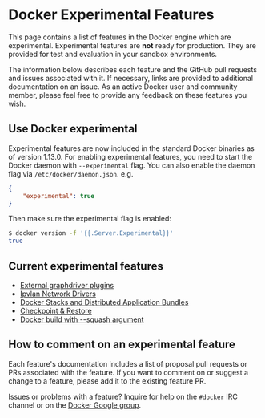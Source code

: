 # Docker Experimental Features

This page contains a list of features in the Docker engine which are
experimental. Experimental features are **not** ready for production. They are
provided for test and evaluation in your sandbox environments.

The information below describes each feature and the GitHub pull requests and
issues associated with it. If necessary, links are provided to additional
documentation on an issue.  As an active Docker user and community member,
please feel free to provide any feedback on these features you wish.

## Use Docker experimental

Experimental features are now included in the standard Docker binaries as of
version 1.13.0.
For enabling experimental features, you need to start the Docker daemon with
`--experimental` flag.
You can also enable the daemon flag via `/etc/docker/daemon.json`. e.g.

```json
{
    "experimental": true
}
```

Then make sure the experimental flag is enabled:

```bash
$ docker version -f '{{.Server.Experimental}}'
true
```

## Current experimental features

 * [External graphdriver plugins](../docs/extend/plugins_graphdriver.md)
 * [Ipvlan Network Drivers](vlan-networks.md)
 * [Docker Stacks and Distributed Application Bundles](docker-stacks-and-bundles.md)
 * [Checkpoint & Restore](checkpoint-restore.md)
 * [Docker build with --squash argument](docker-build-with-squash.md)

## How to comment on an experimental feature

Each feature's documentation includes a list of proposal pull requests or PRs associated with the feature. If you want to comment on or suggest a change to a feature, please add it to the existing feature PR.

Issues or problems with a feature? Inquire for help on the `#docker` IRC channel or on the [Docker Google group](https://groups.google.com/forum/#!forum/docker-user).
